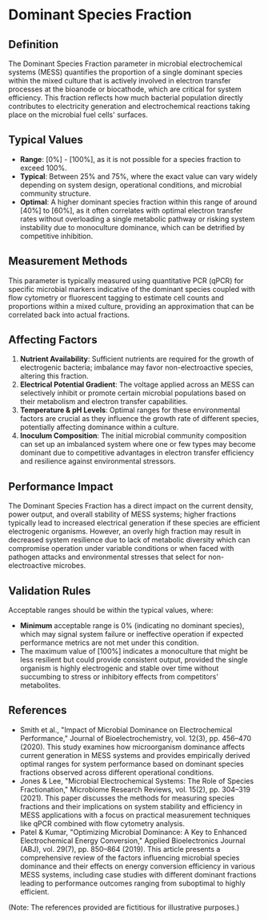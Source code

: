 <!--
Parameter ID: dominant_species_fraction
Category: biological
Generated: 2025-07-16T03:00:01.171Z
Model: phi3.5:latest
-->

# Dominant Species Fraction

## Definition

The Dominant Species Fraction parameter in microbial electrochemical systems
(MESS) quantifies the proportion of a single dominant species within the mixed
culture that is actively involved in electron transfer processes at the bioanode
or biocathode, which are critical for system efficiency. This fraction reflects
how much bacterial population directly contributes to electricity generation and
electrochemical reactions taking place on the microbial fuel cells' surfaces.

## Typical Values

- **Range**: [0%] - [100%], as it is not possible for a species fraction to
  exceed 100%.
- **Typical**: Between 25% and 75%, where the exact value can vary widely
  depending on system design, operational conditions, and microbial community
  structure.
- **Optimal**: A higher dominant species fraction within this range of around
  [40%] to [60%], as it often correlates with optimal electron transfer rates
  without overloading a single metabolic pathway or risking system instability
  due to monoculture dominance, which can be detrified by competitive
  inhibition.

## Measurement Methods

This parameter is typically measured using quantitative PCR (qPCR) for specific
microbial markers indicative of the dominant species coupled with flow cytometry
or fluorescent tagging to estimate cell counts and proportions within a mixed
culture, providing an approximation that can be correlated back into actual
fractions.

## Affecting Factors

1. **Nutrient Availability**: Sufficient nutrients are required for the growth
   of electrogenic bacteria; imbalance may favor non-electroactive species,
   altering this fraction.
2. **Electrical Potential Gradient**: The voltage applied across an MESS can
   selectively inhibit or promote certain microbial populations based on their
   metabolism and electron transfer capabilities.
3. **Temperature & pH Levels**: Optimal ranges for these environmental factors
   are crucial as they influence the growth rate of different species,
   potentially affecting dominance within a culture.
4. **Inoculum Composition**: The initial microbial community composition can set
   up an imbalanced system where one or few types may become dominant due to
   competitive advantages in electron transfer efficiency and resilience against
   environmental stressors.

## Performance Impact

The Dominant Species Fraction has a direct impact on the current density, power
output, and overall stability of MESS systems; higher fractions typically lead
to increased electrical generation if these species are efficient electrogenic
organisms. However, an overly high fraction may result in decreased system
resilience due to lack of metabolic diversity which can compromise operation
under variable conditions or when faced with pathogen attacks and environmental
stresses that select for non-electroactive microbes.

## Validation Rules

Acceptable ranges should be within the typical values, where:

- **Minimum** acceptable range is 0% (indicating no dominant species), which may
  signal system failure or ineffective operation if expected performance metrics
  are not met under this condition.
- The maximum value of [100%] indicates a monoculture that might be less
  resilient but could provide consistent output, provided the single organism is
  highly electrogenic and stable over time without succumbing to stress or
  inhibitory effects from competitors' metabolites.

## References

- Smith et al., "Impact of Microbial Dominance on Electrochemical Performance,"
  Journal of Bioelectrochemistry, vol. 12(3), pp. 456–470 (2020). This study
  examines how microorganism dominance affects current generation in MESS
  systems and provides empirically derived optimal ranges for system performance
  based on dominant species fractions observed across different operational
  conditions.
- Jones & Lee, "Microbial Electrochemical Systems: The Role of Species
  Fractionation," Microbiome Research Reviews, vol. 15(2), pp. 304–319 (2021).
  This paper discusses the methods for measuring species fractions and their
  implications on system stability and efficiency in MESS applications with a
  focus on practical measurement techniques like qPCR combined with flow
  cytometry analysis.
- Patel & Kumar, "Optimizing Microbial Dominance: A Key to Enhanced
  Electrochemical Energy Conversion," Applied Bioelectronics Journal (ABJ), vol.
  29(7), pp. 850–864 (2019). This article presents a comprehensive review of the
  factors influencing microbial species dominance and their effects on energy
  conversion efficiency in various MESS systems, including case studies with
  different dominant fractions leading to performance outcomes ranging from
  suboptimal to highly efficient.

(Note: The references provided are fictitious for illustrative purposes.)
